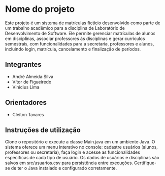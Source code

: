 # Nome do projeto
Este projeto é um sistema de matrículas fictício desenvolvido como parte de um trabalho acadêmico para a disciplina de Laboratório de Desenvolvimento de Software. Ele permite gerenciar matrículas de alunos em disciplinas, associar professores às disciplinas e gerar currículos semestrais, com funcionalidades para a secretaria, professores e alunos, incluindo login, matrícula, cancelamento e finalização de períodos.


## Integrantes
* André Almeida Silva
* Vítor de Figueiredo
* Vinicius Lima

## Orientadores
* Cleiton Tavares

## Instruções de utilização

Clone o repositório e execute a classe Main.java em um ambiente Java. O sistema oferece um menu interativo no console: cadastre usuários (alunos, professores ou secretaria), faça login e acesse as funcionalidades específicas de cada tipo de usuário. Os dados de usuários e disciplinas são salvos em src/usuarios.csv para persistência entre execuções. Certifique-se de ter o Java instalado e configurado corretamente.

